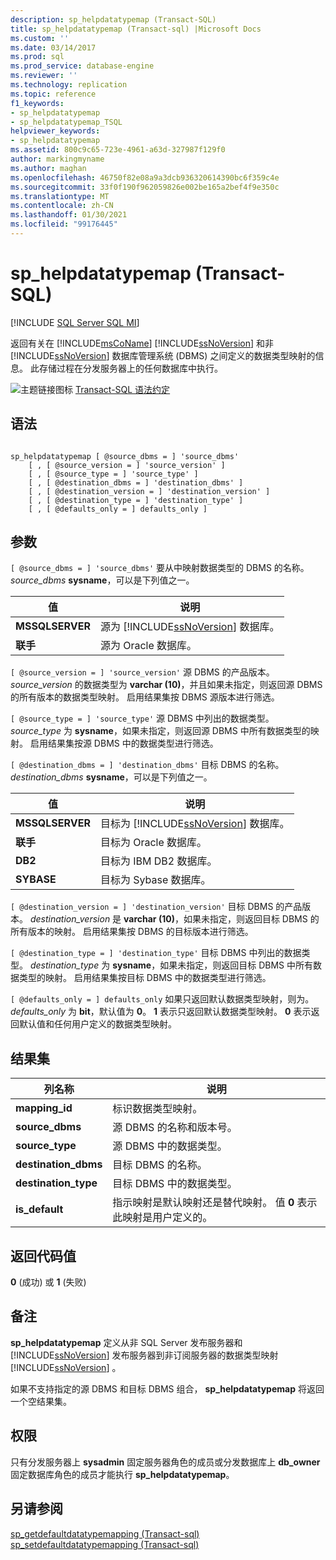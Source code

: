 ```yaml
---
description: sp_helpdatatypemap (Transact-SQL)
title: sp_helpdatatypemap (Transact-sql) |Microsoft Docs
ms.custom: ''
ms.date: 03/14/2017
ms.prod: sql
ms.prod_service: database-engine
ms.reviewer: ''
ms.technology: replication
ms.topic: reference
f1_keywords:
- sp_helpdatatypemap
- sp_helpdatatypemap_TSQL
helpviewer_keywords:
- sp_helpdatatypemap
ms.assetid: 800c9c65-723e-4961-a63d-327987f129f0
author: markingmyname
ms.author: maghan
ms.openlocfilehash: 46750f82e08a9a3dcb936320614390bc6f359c4e
ms.sourcegitcommit: 33f0f190f962059826e002be165a2bef4f9e350c
ms.translationtype: MT
ms.contentlocale: zh-CN
ms.lasthandoff: 01/30/2021
ms.locfileid: "99176445"
---
```

# <a name="sp_helpdatatypemap-transact-sql"></a>sp_helpdatatypemap (Transact-SQL)
[!INCLUDE [SQL Server SQL MI](../../includes/applies-to-version/sql-asdbmi.md)]

  返回有关在 [!INCLUDE[msCoName](../../includes/msconame-md.md)] [!INCLUDE[ssNoVersion](../../includes/ssnoversion-md.md)] 和非 [!INCLUDE[ssNoVersion](../../includes/ssnoversion-md.md)] 数据库管理系统 (DBMS) 之间定义的数据类型映射的信息。 此存储过程在分发服务器上的任何数据库中执行。  
  
 ![主题链接图标](../../database-engine/configure-windows/media/topic-link.gif "“主题链接”图标") [Transact-SQL 语法约定](../../t-sql/language-elements/transact-sql-syntax-conventions-transact-sql.md)  
  
## <a name="syntax"></a>语法  
  
```  
  
sp_helpdatatypemap [ @source_dbms = ] 'source_dbms'   
    [ , [ @source_version = ] 'source_version' ]  
    [ , [ @source_type = ] 'source_type' ]   
    [ , [ @destination_dbms = ] 'destination_dbms' ]  
    [ , [ @destination_version = ] 'destination_version' ]  
    [ , [ @destination_type = ] 'destination_type' ]  
    [ , [ @defaults_only = ] defaults_only ]  
```  
  
## <a name="arguments"></a>参数  
`[ @source_dbms = ] 'source_dbms'` 要从中映射数据类型的 DBMS 的名称。 *source_dbms* **sysname**，可以是下列值之一。  
  
|值|说明|  
|-----------|-----------------|  
|**MSSQLSERVER**|源为 [!INCLUDE[ssNoVersion](../../includes/ssnoversion-md.md)] 数据库。|  
|**联手**|源为 Oracle 数据库。|  
  
`[ @source_version = ] 'source_version'` 源 DBMS 的产品版本。 *source_version* 的数据类型为 **varchar (10)**，并且如果未指定，则返回源 DBMS 的所有版本的数据类型映射。 启用结果集按 DBMS 源版本进行筛选。  
  
`[ @source_type = ] 'source_type'` 源 DBMS 中列出的数据类型。 *source_type* 为 **sysname**，如果未指定，则返回源 DBMS 中所有数据类型的映射。 启用结果集按源 DBMS 中的数据类型进行筛选。  
  
`[ @destination_dbms = ] 'destination_dbms'` 目标 DBMS 的名称。 *destination_dbms* **sysname**，可以是下列值之一。  
  
|值|说明|  
|-----------|-----------------|  
|**MSSQLSERVER**|目标为 [!INCLUDE[ssNoVersion](../../includes/ssnoversion-md.md)] 数据库。|  
|**联手**|目标为 Oracle 数据库。|  
|**DB2**|目标为 IBM DB2 数据库。|  
|**SYBASE**|目标为 Sybase 数据库。|  
  
`[ @destination_version = ] 'destination_version'` 目标 DBMS 的产品版本。 *destination_version* 是 **varchar (10)**，如果未指定，则返回目标 DBMS 的所有版本的映射。 启用结果集按 DBMS 的目标版本进行筛选。  
  
`[ @destination_type = ] 'destination_type'` 目标 DBMS 中列出的数据类型。 *destination_type* 为 **sysname**，如果未指定，则返回目标 DBMS 中所有数据类型的映射。 启用结果集按目标 DBMS 中的数据类型进行筛选。  
  
`[ @defaults_only = ] defaults_only` 如果只返回默认数据类型映射，则为。 *defaults_only* 为 **bit**，默认值为 **0**。 **1** 表示只返回默认数据类型映射。 **0** 表示返回默认值和任何用户定义的数据类型映射。  
  
## <a name="result-sets"></a>结果集  
  
|列名称|说明|  
|-----------------|-----------------|  
|**mapping_id**|标识数据类型映射。|  
|**source_dbms**|源 DBMS 的名称和版本号。|  
|**source_type**|源 DBMS 中的数据类型。|  
|**destination_dbms**|目标 DBMS 的名称。|  
|**destination_type**|目标 DBMS 中的数据类型。|  
|**is_default**|指示映射是默认映射还是替代映射。 值 **0** 表示此映射是用户定义的。|  
  
## <a name="return-code-values"></a>返回代码值  
 **0** (成功) 或 **1** (失败)   
  
## <a name="remarks"></a>备注  
 **sp_helpdatatypemap** 定义从非 SQL Server 发布服务器和 [!INCLUDE[ssNoVersion](../../includes/ssnoversion-md.md)] 发布服务器到非订阅服务器的数据类型映射 [!INCLUDE[ssNoVersion](../../includes/ssnoversion-md.md)] 。  
  
 如果不支持指定的源 DBMS 和目标 DBMS 组合， **sp_helpdatatypemap** 将返回一个空结果集。  
  
## <a name="permissions"></a>权限  
 只有分发服务器上 **sysadmin** 固定服务器角色的成员或分发数据库上 **db_owner** 固定数据库角色的成员才能执行 **sp_helpdatatypemap**。  
  
## <a name="see-also"></a>另请参阅  
 [sp_getdefaultdatatypemapping &#40;Transact-sql&#41;](../../relational-databases/system-stored-procedures/sp-getdefaultdatatypemapping-transact-sql.md)   
 [sp_setdefaultdatatypemapping &#40;Transact-sql&#41;](../../relational-databases/system-stored-procedures/sp-setdefaultdatatypemapping-transact-sql.md)  
  
  
